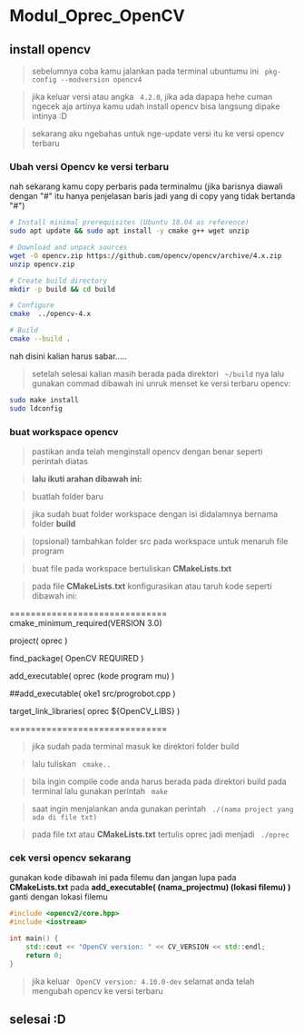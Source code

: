# Modul_Oprec_OpenCV

## install opencv
> sebelumnya coba kamu jalankan pada terminal ubuntumu ini ``` pkg-config --modversion opencv4```

> jika keluar versi atau angka ``` 4.2.0```, jika ada dapapa hehe cuman ngecek aja artinya kamu udah install opencv bisa langsung dipake intinya :D

> sekarang aku ngebahas untuk nge-update versi itu ke versi opencv terbaru

### Ubah versi Opencv ke versi terbaru

nah sekarang kamu copy perbaris pada terminalmu (jika barisnya diawali dengan "#" itu hanya penjelasan baris jadi yang di copy yang tidak bertanda "#")

```sh 
# Install minimal prerequisites (Ubuntu 18.04 as reference)
sudo apt update && sudo apt install -y cmake g++ wget unzip

# Download and unpack sources
wget -O opencv.zip https://github.com/opencv/opencv/archive/4.x.zip
unzip opencv.zip

# Create build directory
mkdir -p build && cd build

# Configure
cmake  ../opencv-4.x

# Build
cmake --build .
```
nah disini kalian harus sabar.....

> setelah selesai kalian masih berada pada direktori ``` ~/build``` nya lalu gunakan commad dibawah ini unruk menset ke versi terbaru opencv:

```sh
sudo make install
sudo ldconfig
```

### buat workspace opencv
> pastikan anda telah menginstall opencv dengan benar seperti perintah diatas

> __lalu ikuti arahan dibawah ini:__

> buatlah folder baru

> jika sudah buat folder workspace dengan isi didalamnya bernama folder **build**

> (opsional) tambahkan folder src pada workspace untuk menaruh file program

> buat file pada workspace bertuliskan **CMakeLists.txt**

> pada file **CMakeLists.txt** konfigurasikan atau taruh kode seperti dibawah ini:

==============================
cmake_minimum_required(VERSION 3.0)

project( oprec )

find_package( OpenCV REQUIRED )

add_executable( oprec (kode program mu) )

##add_executable( oke1 src/progrobot.cpp )

target_link_libraries( oprec ${OpenCV_LIBS} )

==============================

> jika sudah pada terminal masuk ke direktori folder build

> lalu tuliskan ``` cmake..```

> bila ingin compile code anda harus berada pada direktori build pada terminal lalu gunakan perintah ``` make```

> saat ingin menjalankan anda gunakan perintah ``` ./(nama project yang ada di file txt)```

> pada file txt atau **CMakeLists.txt** tertulis oprec jadi menjadi ``` ./oprec```


### cek versi opencv sekarang
gunakan kode dibawah ini pada filemu dan jangan lupa pada **CMakeLists.txt** pada **add_executable( (nama_projectmu) (lokasi filemu) )** ganti dengan lokasi filemu
```c++
#include <opencv2/core.hpp>
#include <iostream>

int main() {
    std::cout << "OpenCV version: " << CV_VERSION << std::endl;
    return 0;
}
```

> jika keluar ``` OpenCV version: 4.10.0-dev``` selamat anda telah mengubah opencv ke versi terbaru

## selesai :D

